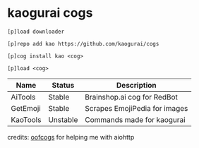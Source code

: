 # kaogurai cogs

```
[p]load downloader

[p]repo add kao https://github.com/kaogurai/cogs

[p]cog install kao <cog>

[p]load <cog>
```


| Name     | Status | Description                 |
|----------|--------|-----------------------------|
| AiTools  | Stable | Brainshop.ai cog for RedBot |
| GetEmoji | Stable | Scrapes EmojiPedia for images|
| KaoTools | Unstable | Commands made for kaogurai|


credits:
[oofcogs](https://github.com/OofChair/OofCogs) for helping me with aiohttp
